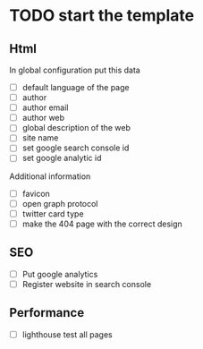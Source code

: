 # TODO start the template

## Html

In global configuration put this data

- [ ] default language of the page
- [ ] author
- [ ] author email
- [ ] author web
- [ ] global description of the web
- [ ] site name
- [ ] set google search console id
- [ ] set google analytic id

Additional information

- [ ] favicon
- [ ] open graph protocol
- [ ] twitter card type
- [ ] make the 404 page with the correct design

## SEO

- [ ] Put google analytics
- [ ] Register website in search console

## Performance

- [ ] lighthouse test all pages
